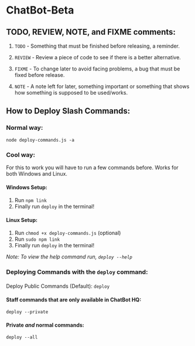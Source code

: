 # ChatBot-Beta

## TODO, REVIEW, NOTE, and FIXME comments:
1. `TODO` - Something that must be finished before releasing, a reminder.

2. `REVIEW` - Review a piece of code to see if there is a better alternative.

3. `FIXME` - To change later to avoid facing problems, a bug that must be fixed before release.

4. `NOTE` - A note left for later, something important or something that shows how something is supposed to be used/works.


## How to Deploy Slash Commands:
### Normal way:
```node deploy-commands.js -a```

### Cool way:
For this to work you will have to run a few commands before.
Works for both Windows and Linux.

#### Windows Setup:
1. Run `npm link`
3. Finally run `deploy` in the terminal!

#### Linux Setup:
1. Run `chmod +x deploy-commands.js` (optional)
2. Run `sudo npm link`
3. Finally run `deploy` in the terminal!

*Note: To view the help command run, `deploy --help`*

### Deploying Commands with the `deploy` command: 

#### 
Deploy Public Commands (Default):
```deploy```


#### Staff commands that are only available in ChatBot HQ:
```
deploy --private
```
#### Private *and* normal commands:
```
deploy --all
```

